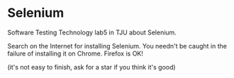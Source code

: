 # Selenium
Software Testing Technology lab5 in TJU about Selenium.


Search on the Internet for installing Selenium.
You needn't be caught in the failure of installing it on Chrome.
Firefox is OK!

 (it's not easy to finish, ask for a star if you think it's good)
